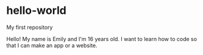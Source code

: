 # hello-world
My first repository

Hello! 
My name is Emily and I'm 16 years old.
I want to learn how to code so that I can make an app or a website.
